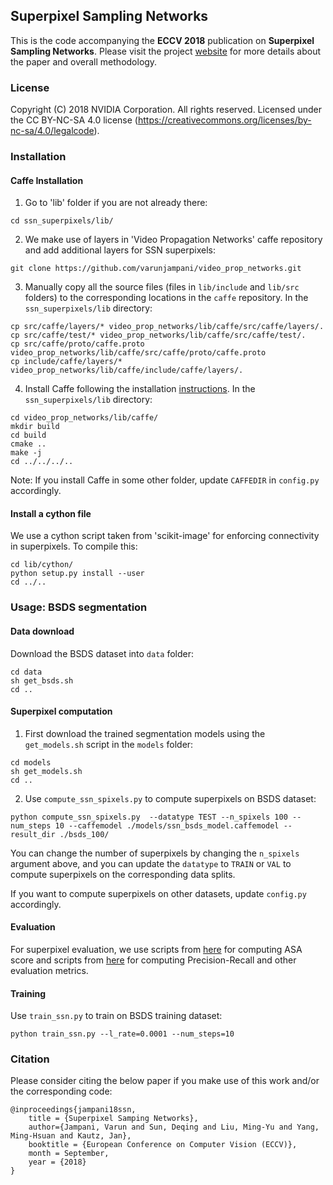 ## Superpixel Sampling Networks


This is the code accompanying the **ECCV 2018** publication on **Superpixel Sampling Networks**.
Please visit the project [website](http://varunjampani.github.io/ssn) for more details about the paper and overall methodology.

### License

Copyright (C) 2018 NVIDIA Corporation.  All rights reserved.
Licensed under the CC BY-NC-SA 4.0 license (https://creativecommons.org/licenses/by-nc-sa/4.0/legalcode).

### Installation

#### Caffe Installation

1. Go to 'lib' folder if you are not already there:
```
cd ssn_superpixels/lib/
```

2. We make use of layers in 'Video Propagation Networks' caffe repository and add additional layers for SSN superpixels:
```
git clone https://github.com/varunjampani/video_prop_networks.git
```

3. Manually copy all the source files  (files in `lib/include` and `lib/src` folders)
to the corresponding locations in the `caffe` repository. In the `ssn_superpixels/lib` directory:
```
cp src/caffe/layers/* video_prop_networks/lib/caffe/src/caffe/layers/.
cp src/caffe/test/* video_prop_networks/lib/caffe/src/caffe/test/.
cp src/caffe/proto/caffe.proto video_prop_networks/lib/caffe/src/caffe/proto/caffe.proto
cp include/caffe/layers/* video_prop_networks/lib/caffe/include/caffe/layers/.
```

4. Install Caffe following the installation [instructions](http://caffe.berkeleyvision.org/installation.html).
In the `ssn_superpixels/lib` directory:
```
cd video_prop_networks/lib/caffe/
mkdir build
cd build
cmake ..
make -j
cd ../../../..
```

Note: If you install Caffe in some other folder, update `CAFFEDIR` in `config.py` accordingly.

#### Install a cython file

We use a cython script taken from 'scikit-image' for enforcing connectivity in superpixels. To compile this:

```
cd lib/cython/
python setup.py install --user
cd ../..
```

### Usage: BSDS segmentation

#### Data download

Download the BSDS dataset into `data` folder:
```
cd data
sh get_bsds.sh
cd ..
```

#### Superpixel computation

1. First download the trained segmentation models using the `get_models.sh` script in the `models` folder:
```
cd models
sh get_models.sh
cd ..
```

2. Use `compute_ssn_spixels.py` to compute superpixels on BSDS dataset:
```
python compute_ssn_spixels.py  --datatype TEST --n_spixels 100 --num_steps 10 --caffemodel ./models/ssn_bsds_model.caffemodel --result_dir ./bsds_100/
```

You can change the number of superpixels by changing the `n_spixels` argument above, and you can update the `datatype` to `TRAIN` or `VAL` to
compute superpixels on the corresponding data splits.

If you want to compute superpixels on other datasets, update `config.py` accordingly.

#### Evaluation

For superpixel evaluation, we use scripts from [here](https://github.com/wctu/SEAL) for computing ASA score and
scripts from [here](https://github.com/davidstutz/extended-berkeley-segmentation-benchmark) for computing
Precision-Recall and other evaluation metrics.

#### Training

Use `train_ssn.py` to train on BSDS training dataset:

```
python train_ssn.py --l_rate=0.0001 --num_steps=10
```

### Citation

Please consider citing the below paper if you make use of this work and/or the corresponding code:

```
@inproceedings{jampani18ssn,
	title = {Superpixel Samping Networks},
	author={Jampani, Varun and Sun, Deqing and Liu, Ming-Yu and Yang, Ming-Hsuan and Kautz, Jan},
	booktitle = {European Conference on Computer Vision (ECCV)},
	month = September,
	year = {2018}
}
```
